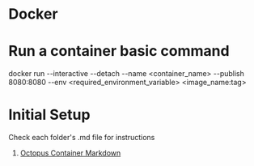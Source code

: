 # Docker

# Run a container basic command
docker run --interactive --detach --name <container_name> --publish 8080:8080 --env <required_environment_variable>  <image_name:tag>

# Initial Setup
Check each folder's .md file for instructions

1. [Octopus Container Markdown](./Octopus%20Container/Octopus.md)
